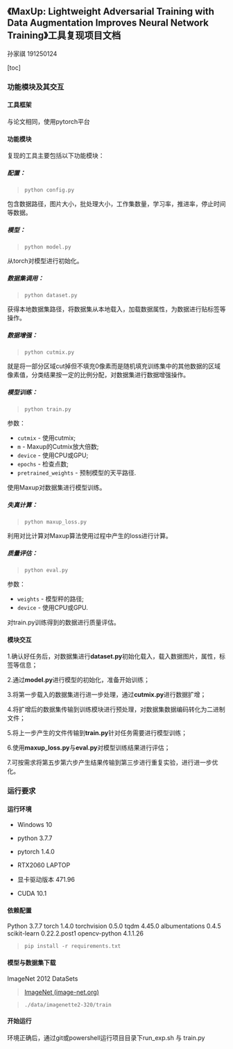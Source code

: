 ## 《MaxUp: Lightweight Adversarial Training with Data Augmentation Improves Neural Network Training》工具复现项目文档

孙家祺 191250124

[toc]

### 功能模块及其交互

#### 工具框架

与论文相同，使用pytorch平台

#### 功能模块

复现的工具主要包括以下功能模块：

##### 配置：

> ```python config.py```

包含数据路径，图片大小，批处理大小，工作集数量，学习率，推进率，停止时间等数据。

##### 模型：

> ```python model.py```

从torch对模型进行初始化。

##### 数据集调用：

> ```python dataset.py```

获得本地数据集路径，将数据集从本地载入，加载数据属性，为数据进行贴标签等操作。

##### 数据增强：

> ```python cutmix.py```

就是将一部分区域cut掉但不填充0像素而是随机填充训练集中的其他数据的区域像素值，分类结果按一定的比例分配，对数据集进行数据增强操作。

##### 模型训练：

> ```python train.py```

参数：

* ```cutmix``` - 使用cutmix;
* ```m``` - Maxup的Cutmix放大倍数;
* ```device``` - 使用CPU或GPU;
* ```epochs``` - 检查点数;
* ```pretrained_weights``` - 预制模型的天平路径.

使用Maxup对数据集进行模型训练。

##### 失真计算：

> ```python maxup_loss.py```

利用对比计算对Maxup算法使用过程中产生的loss进行计算。

##### 质量评估：

> ```python eval.py```

参数：

* ```weights``` - 模型秤的路径;
* ```device``` - 使用CPU或GPU.

对train.py训练得到的数据进行质量评估。

#### 模块交互

1.确认好任务后，对数据集进行**dataset.py**初始化载入，载入数据图片，属性，标签等信息；

2.通过**model.py**进行模型的初始化，准备开始训练；

3.将第一步载入的数据集进行进一步处理，通过**cutmix.py**进行数据扩增；

4.将扩增后的数据集传输到训练模块进行预处理，对数据集数据编码转化为二进制文件；

5.将上一步产生的文件传输到**train.py**针对任务需要进行模型训练；

6.使用**maxup_loss.py**与**eval.py**对模型训练结果进行评估；

7.可按需求将第五步第六步产生结果传输到第三步进行重复实验，进行进一步优化。

### 运行要求

#### 运行环境

- Windows 10

- python 3.7.7

- pytorch 1.4.0
- RTX2060 LAPTOP 
- 显卡驱动版本 471.96

- CUDA 10.1

#### 依赖配置

Python 3.7.7
torch 1.4.0
torchvision 0.5.0
tqdm 4.45.0
albumentations 0.4.5
scikit-learn 0.22.2.post1
opencv-python 4.1.1.26

> ```pip install -r requirements.txt```

#### 模型与数据集下载

ImageNet 2012 DataSets

> [ImageNet (image-net.org)](https://www.image-net.org/)

> ```./data/imagenette2-320/train```

#### 开始运行

环境正确后，通过git或powershell运行项目目录下run_exp.sh 与 train.py 